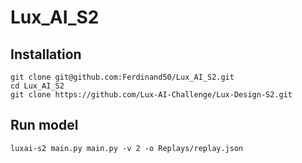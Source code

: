 # Lux_AI_S2


## Installation

```shell
git clone git@github.com:Ferdinand50/Lux_AI_S2.git
cd Lux_AI_S2
git clone https://github.com/Lux-AI-Challenge/Lux-Design-S2.git
```

## Run model
```shell
luxai-s2 main.py main.py -v 2 -o Replays/replay.json
```
